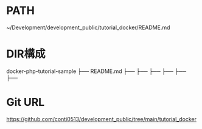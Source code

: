 # PATH
~/Development/development_public/tutorial_docker/README.md

# DIR構成
docker-php-tutorial-sample
 ├── README.md
 ├── 
 ├── 
 ├── 
 ├── 
 ├── 
 ├── 

# Git URL
https://github.com/conti0513/development_public/tree/main/tutorial_docker




